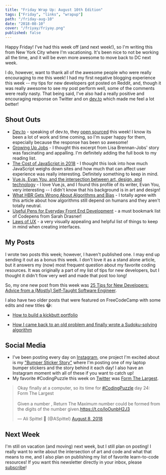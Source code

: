 ```yaml
---
title: "Friday Wrap Up: August 10th Edition"
tags: ["Friday", "links", "wrapup"]
path: "/friday-aug-10"
date: "2018-08-10"
cover: "/friyay/friyay.png"
published: false
---
```


Happy Friday! I've had this week off (and next week!), so I'm writing this from New York City where I'm vacationing. It's been nice to not be working all the time, and it will be even more awesome to move back to DC next week. 

I do, however, want to thank all of the awesome people who were really encouraging to me this week! I had my first negative blogging experience this week -- my tips for new developers got posted on Reddit, and, though it was really awesome to see my post perform well, some of the comments were really nasty. That being said, I've also had a really positive and encouraging response on Twitter and on [dev.to](https://dev.to/) which made me feel a lot better!

## Shout Outs

* [Dev.to](https://dev.to/) - speaking of dev.to, they [open sourced](https://github.com/thepracticaldev/dev.to) this week! I know its been a lot of work and time coming, so I'm super happy for them, especially because the response has been so awesome!
* [Growing Up Jobs](https://www.vanityfair.com/news/2018/08/lisa-brennan-jobs-small-fry-steve-jobs-daughter) - I thought this excerpt from Lisa Brennan-Jobs' story was fascinating and appalling. I'm definitely adding the full book to my reading list.
* [The Cost of JavaScript in 2018](https://medium.com/@addyosmani/the-cost-of-javascript-in-2018-7d8950fbb5d4) - I thought this look into how much JavaScript weighs down sites and how much that can affect user experience was really interesting. Definitely something to keep in mind.
* [Vue.js, Evan You, and the intersection between art, design, and technology](https://blog.tidelift.com/vuejs-evan-you-javascript-framework) - I love Vue.js, and I found this profile of its writer, Evan You, very interesting -- I didn't know that his background is in art and design!
* [What HBR Gets Wrong About Algorithms and Bias](http://www.fast.ai/2018/08/07/hbr-bias-algorithms/) - I totally agree with this article about how algorithms still depend on humans and they aren't totally neutral. 
* [Useful Pens for Everyday Front End Development](https://codepen.io/collection/nMgKxJ/) - a must bookmark list of Codepens from Sarah Drasner!
* [Laws of UX](https://lawsofux.com/) - a very visually appealing and helpful list of things to keep in mind when creating interfaces.

## My Posts

I wrote two posts this week; however, I haven't published one. I may end up sending it out as a bonus this week. I don't love it as a stand alone article, but it answers my (now) most frequent question about my favorite coding resources. It was originally a part of my list of tips for new developers, but I thought it didn't flow very well and made that post too long!

So, my one new post from this week was [25 Tips for New Developers: Advice from a (Mostly) Self-Taught Software Engineer](https://zen-of-programming.com/start-programming).

I also have two older posts that were featured on FreeCodeCamp with some edits and new titles 😂:

* [How to build a kickbutt portfolio](https://medium.freecodecamp.org/how-to-build-a-kickbutt-portfolio-57b26a0b825d)

* [How I came back to an old problem and finally wrote a Sudoku-solving algorithm](https://medium.freecodecamp.org/coming-back-to-old-problems-how-i-finally-wrote-a-sudoku-solving-algorithm-3b371e6c63bd)

## Social Media

* I've been posting every day on [Instagram](https://www.instagram.com/ali_writes_code/), one project I'm excited about is my ["Bumper Sticker Story"](https://www.instagram.com/p/BmLsF9mhCg0/?utm_source=ig_web_copy_link) where I'm posting one of my laptop bumper stickers and the story behind it each day! I also have an Instagram moment with all of these if you want to catch up!
* My favorite #CodingPuzzle this week on [Twitter](https://twitter.com/ASpittel) was [Form The Largest](https://twitter.com/ASpittel/status/1027313597960081409).

<blockquote class="twitter-tweet" data-partner="tweetdeck"><p lang="en" dir="ltr">Okay finally at a computer, so its time for <a href="https://twitter.com/hashtag/CodingPuzzle?src=hash&amp;ref_src=twsrc%5Etfw">#CodingPuzzle</a> day 24: Form The Largest<br><br>Given a number , Return The Maximum number could be formed from the digits of the number given.<a href="https://t.co/loOunbH2J3">https://t.co/loOunbH2J3</a></p>&mdash; Ali Spittel 💁 (@ASpittel) <a href="https://twitter.com/ASpittel/status/1027313597960081409?ref_src=twsrc%5Etfw">August 8, 2018</a></blockquote>
<script async src="https://platform.twitter.com/widgets.js" charset="utf-8"></script>

## Next Week

I'm still on vacation (and moving) next week, but I still plan on posting! I really want to write about the intersection of art and code and what that means to me, and I also plan on publishing my list of favorite learn-to-code resources! If you want this newsletter directly in your inbox, please [subscribe](https://tinyletter.com/ali_writes_code)! 
